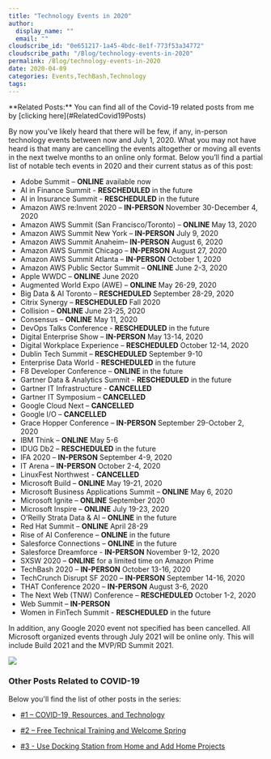 ```yaml
---
title: "Technology Events in 2020"
author: 
  display_name: ""
  email: ""
cloudscribe_id: "0e651217-1a45-4bdc-8e1f-773f53a34772"
cloudscribe_path: "/Blog/technology-events-in-2020"
permalink: /Blog/technology-events-in-2020
date: 2020-04-09
categories: Events,TechBash,Technology
tags: 
---
```


<div class="alert alert-primary">
**Related Posts:** You can find all of the Covid-19 related posts from me by [clicking here](#RelatedCovid19Posts)
</div>

By now you’ve likely heard that there will be few, if any, in-person technology events between now and July 1, 2020. What you may not have heard is that many are cancelling the events altogether or moving all events in the next twelve months to an online only format. Below you’ll find a partial list of notable tech events in 2020 and their current status as of this post:

*   Adobe Summit – **ONLINE** available now
*   AI in Finance Summit - **RESCHEDULED** in the future
*   AI in Insurance Summit - **RESCHEDULED** in the future
*   Amazon AWS re:Invent 2020 – **IN-PERSON** November 30-December 4, 2020
*   Amazon AWS Summit (San Francisco/Toronto) – **ONLINE** May 13, 2020
*   Amazon AWS Summit New York – **IN-PERSON** July 9, 2020
*   Amazon AWS Summit Anaheim– **IN-PERSON** August 6, 2020
*   Amazon AWS Summit Chicago – **IN-PERSON** August 27, 2020
*   Amazon AWS Summit Atlanta – **IN-PERSON** October 1, 2020
*   Amazon AWS Public Sector Summit – **ONLINE** June 2-3, 2020
*   Apple WWDC – **ONLINE** June 2020
*   Augmented World Expo (AWE) – **ONLINE** May 26-29, 2020
*   Big Data & AI Toronto – **RESCHEDULED** September 28-29, 2020
*   Citrix Synergy – **RESCHEDULED** Fall 2020
*   Collision – **ONLINE** June 23-25, 2020
*   Consensus – **ONLINE** May 11, 2020
*   DevOps Talks Conference - **RESCHEDULED** in the future
*   Digital Enterprise Show – **IN-PERSON** May 13-14, 2020
*   Digital Workplace Experience – **RESCHEDULED** October 12-14, 2020
*   Dublin Tech Summit – **RESCHEDULED** September 9-10
*   Enterprise Data World - **RESCHEDULED** in the future
*   F8 Developer Conference – **ONLINE** in the future
*   Gartner Data & Analytics Summit - **RESCHEDULED** in the future
*   Gartner IT Infrastructure - **CANCELLED**
*   Gartner IT Symposium – **CANCELLED**
*   Google Cloud Next – **CANCELLED**
*   Google I/O – **CANCELLED**
*   Grace Hopper Conference – **IN-PERSON** September 29-October 2, 2020
*   IBM Think – **ONLINE** May 5-6
*   IDUG Db2 – **RESCHEDULED** in the future
*   IFA 2020 – **IN-PERSON** September 4-9, 2020
*   IT Arena – **IN-PERSON** October 2-4, 2020
*   LinuxFest Northwest - **CANCELLED**
*   Microsoft Build – **ONLINE** May 19-21, 2020
*   Microsoft Business Applications Summit – **ONLINE** May 6, 2020
*   Microsoft Ignite – **ONLINE** September 2020
*   Microsoft Inspire – **ONLINE** July 19-23, 2020
*   O’Reilly Strata Data & AI – **ONLINE** in the future
*   Red Hat Summit – **ONLINE** April 28-29
*   Rise of AI Conference – **ONLINE** in the future
*   Salesforce Connections – **ONLINE** in the future
*   Salesforce Dreamforce - **IN-PERSON** November 9-12, 2020
*   SXSW 2020 – **ONLINE** for a limited time on Amazon Prime
*   TechBash 2020 – **IN-PERSON** October 13-16, 2020
*   TechCrunch Disrupt SF 2020 – **IN-PERSON** September 14-16, 2020
*   THAT Conference 2020 – **IN-PERSON** August 3-6, 2020
*   The Next Web (TNW) Conference – **RESCHEDULED** October 1-2, 2020
*   Web Summit – **IN-PERSON**
*   Women in FinTech Summit - **RESCHEDULED** in the future

In addition, any Google 2020 event not specified has been cancelled. All Microsoft organized events through July 2021 will be online only. This will include Build 2021 and the MVP/RD Summit 2021.

![](https://cdn.jasongaylord.com/images/2020/04/09/techbash.jpg)

### Other Posts Related to COVID-19

Below you'll find the list of other posts in the series:

*   [#1 – COVID-19, Resources, and Technology](https://jasong.us/2wgSBqo)

*   [#2 – Free Technical Training and Welcome Spring](https://jasong.us/2XeHw3W)

*   [#3 - Use Docking Station from Home and Add Home Projects](https://jasong.us/3bRuoWK)
